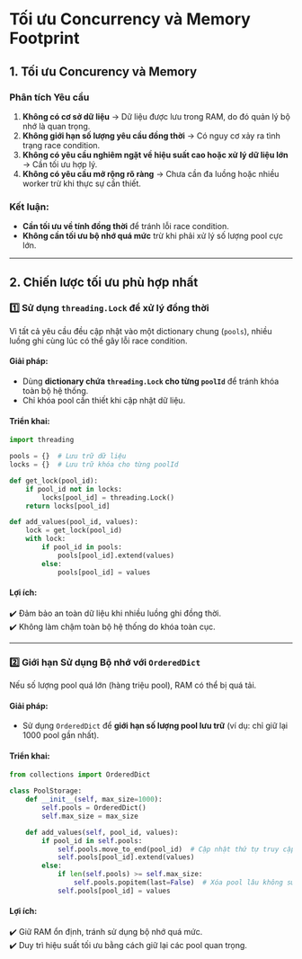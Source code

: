 # Tối ưu Concurrency và Memory Footprint

## 1. Tối ưu Concurency và Memory

### Phân tích Yêu cầu
1. **Không có cơ sở dữ liệu** → Dữ liệu được lưu trong RAM, do đó quản lý bộ nhớ là quan trọng.
2. **Không giới hạn số lượng yêu cầu đồng thời** → Có nguy cơ xảy ra tình trạng race condition.
3. **Không có yêu cầu nghiêm ngặt về hiệu suất cao hoặc xử lý dữ liệu lớn** → Cần tối ưu hợp lý.
4. **Không có yêu cầu mở rộng rõ ràng** → Chưa cần đa luồng hoặc nhiều worker trừ khi thực sự cần thiết.

### Kết luận:
- **Cần tối ưu về tính đồng thời** để tránh lỗi race condition.
- **Không cần tối ưu bộ nhớ quá mức** trừ khi phải xử lý số lượng pool cực lớn.

---

## 2. Chiến lược tối ưu phù hợp nhất

### **1️⃣ Sử dụng `threading.Lock` để xử lý đồng thời**
Vì tất cả yêu cầu đều cập nhật vào một dictionary chung (`pools`), nhiều luồng ghi cùng lúc có thể gây lỗi race condition.

#### **Giải pháp:**
- Dùng **dictionary chứa `threading.Lock` cho từng `poolId`** để tránh khóa toàn bộ hệ thống.
- Chỉ khóa pool cần thiết khi cập nhật dữ liệu.

#### **Triển khai:**
```python
import threading

pools = {}  # Lưu trữ dữ liệu
locks = {}  # Lưu trữ khóa cho từng poolId

def get_lock(pool_id):
    if pool_id not in locks:
        locks[pool_id] = threading.Lock()
    return locks[pool_id]

def add_values(pool_id, values):
    lock = get_lock(pool_id)
    with lock:
        if pool_id in pools:
            pools[pool_id].extend(values)
        else:
            pools[pool_id] = values
```

#### **Lợi ích:**
✔️ Đảm bảo an toàn dữ liệu khi nhiều luồng ghi đồng thời.  
✔️ Không làm chậm toàn bộ hệ thống do khóa toàn cục.

---

### **2️⃣ Giới hạn Sử dụng Bộ nhớ với `OrderedDict`**
Nếu số lượng pool quá lớn (hàng triệu pool), RAM có thể bị quá tải.

#### **Giải pháp:**
- Sử dụng `OrderedDict` để **giới hạn số lượng pool lưu trữ** (ví dụ: chỉ giữ lại 1000 pool gần nhất).

#### **Triển khai:**
```python
from collections import OrderedDict

class PoolStorage:
    def __init__(self, max_size=1000):
        self.pools = OrderedDict()
        self.max_size = max_size

    def add_values(self, pool_id, values):
        if pool_id in self.pools:
            self.pools.move_to_end(pool_id)  # Cập nhật thứ tự truy cập
            self.pools[pool_id].extend(values)
        else:
            if len(self.pools) >= self.max_size:
                self.pools.popitem(last=False)  # Xóa pool lâu không sử dụng
            self.pools[pool_id] = values
```

#### **Lợi ích:**
✔️ Giữ RAM ổn định, tránh sử dụng bộ nhớ quá mức.  
✔️ Duy trì hiệu suất tối ưu bằng cách giữ lại các pool quan trọng.



